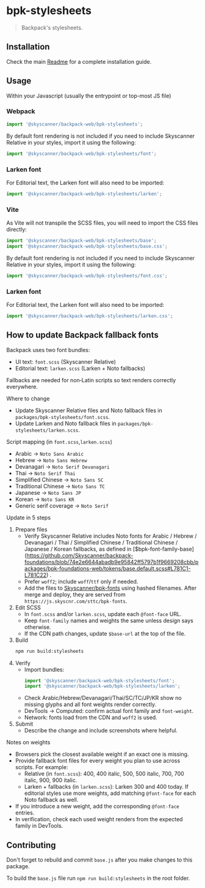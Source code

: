 # bpk-stylesheets

> Backpack's stylesheets.

## Installation

Check the main [Readme](https://github.com/skyscanner/backpack#usage) for a complete installation guide.

## Usage

Within your Javascript (usually the entrypoint or top-most JS file)

### Webpack
```js
import '@skyscanner/backpack-web/bpk-stylesheets';
```

By default font rendering is not included if you need to include Skyscanner Relative in your styles, import it using the following:

```js
import '@skyscanner/backpack-web/bpk-stylesheets/font';
```

### Larken font

For Editorial text, the Larken font will also need to be imported:

```js
import '@skyscanner/backpack-web/bpk-stylesheets/larken';
```

### Vite

As Vite will not transpile the SCSS files, you will need to import the CSS files directly:

```js
import '@skyscanner/backpack-web/bpk-stylesheets/base';
import '@skyscanner/backpack-web/bpk-stylesheets/base.css';
```

By default font rendering is not included if you need to include Skyscanner Relative in your styles, import it using the following:

```js
import '@skyscanner/backpack-web/bpk-stylesheets/font.css';
```

### Larken font

For Editorial text, the Larken font will also need to be imported:

```js
import '@skyscanner/backpack-web/bpk-stylesheets/larken.css';
```

## How to update Backpack fallback fonts

Backpack uses two font bundles:
- UI text: `font.scss` (Skyscanner Relative)
- Editorial text: `larken.scss` (Larken + Noto fallbacks)

Fallbacks are needed for non‑Latin scripts so text renders correctly everywhere.

Where to change
- Update Skyscanner Relative files and Noto fallback files in `packages/bpk-stylesheets/font.scss`.
- Update Larken and Noto fallback files in `packages/bpk-stylesheets/larken.scss`.

Script mapping (in `font.scss`,`larken.scss`)
- Arabic → `Noto Sans Arabic`
- Hebrew → `Noto Sans Hebrew`
- Devanagari → `Noto Serif Devanagari`
- Thai → `Noto Serif Thai`
- Simplified Chinese → `Noto Sans SC`
- Traditional Chinese → `Noto Sans TC`
- Japanese → `Noto Sans JP`
- Korean → `Noto Sans KR`
- Generic serif coverage → `Noto Serif`

Update in 5 steps
1. Prepare files
   - Verify Skyscanner Relative includes Noto fonts for Arabic / Hebrew / Devanagari / Thai / Simplified Chinese / Traditional Chinese / Japanese / Korean fallbacks, as defined in [$bpk-font-family-base] (https://github.com/Skyscanner/backpack-foundations/blob/74e2e6644abadb9e95842ff5797b1f9669208cbb/packages/bpk-foundations-web/tokens/base.default.scss#L781C1-L781C22)
.
   - Prefer `woff2`; include `woff`/`ttf` only if needed.
   - Add the files to [Skyscanner/bpk-fonts](https://github.com/Skyscanner/bpk-fonts) using hashed filenames. After merge and deploy, they are served from `https://js.skyscnr.com/sttc/bpk-fonts`.
2. Edit SCSS
   - In `font.scss` and/or `larken.scss`, update each `@font-face` URL.
   - Keep `font-family` names and weights the same unless design says otherwise.
   - If the CDN path changes, update `$base-url` at the top of the file.
3. Build
   ```bash
   npm run build:stylesheets
   ```
4. Verify
   - Import bundles:
     ```js
     import '@skyscanner/backpack-web/bpk-stylesheets/font';
     import '@skyscanner/backpack-web/bpk-stylesheets/larken';
     ```
   - Check Arabic/Hebrew/Devanagari/Thai/SC/TC/JP/KR show no missing glyphs and all font weights render correctly.
   - DevTools → Computed: confirm actual font family and `font-weight`.
   - Network: fonts load from the CDN and `woff2` is used.
5. Submit
   - Describe the change and include screenshots where helpful.

Notes on weights
- Browsers pick the closest available weight if an exact one is missing.
- Provide fallback font files for every weight you plan to use across scripts. For example:
  - Relative (in `font.scss`): 400, 400 italic, 500, 500 italic, 700, 700 italic, 900, 900 italic.
  - Larken + fallbacks (in `larken.scss`): Larken 300 and 400 today. If editorial styles use more weights, add matching `@font-face` for each Noto fallback as well.
- If you introduce a new weight, add the corresponding `@font-face` entries.
- In verification, check each used weight renders from the expected family in DevTools.

## Contributing

Don't forget to rebuild and commit `base.js` after you make changes to this package.

To build the `base.js` file run `npm run build:stylesheets` in the root folder.
